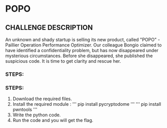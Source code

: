 # POPO
## CHALLENGE DESCRIPTION
An unknown and shady startup is selling its new product, called "POPO" - Paillier Operation Performance Optimizer. Our colleague Bongio claimed to have identified a confidentiality problem, but has now disappeared under mysterious circumstances. Before she disappeared, she published the suspicious code. It is time to get clarity and rescue her.

### STEPS:
### STEPS:
1. Download the required files.
2. Install the required module :
   ''' pip install pycryptodome '''
   ''' pip install pwntools '''
3. Write the python code.
4. Run the code and you will get the flag.
